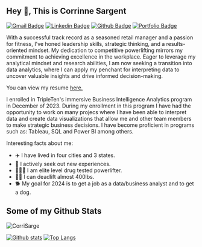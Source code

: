 ## Hey 👋, This is Corrinne Sargent
[![Gmail Badge](https://img.shields.io/badge/-corrinnesargent@gmail.com-c14438?style=flat&logo=Gmail&logoColor=white&link=mailto:corrinnesargent@gmail.com)](mailto:corrinnesargent@gmail.com) 
[![Linkedin Badge](https://img.shields.io/badge/-https://www.linkedin.com/in/corrinnesargent/-0072b1?style=flat&logo=Linkedin&logoColor=white&link=https://www.linkedin.com/in/https://www.linkedin.com/in/corrinnesargent//)](https://www.linkedin.com/in/https://www.linkedin.com/in/corrinnesargent//) [![Github Badge](https://img.shields.io/badge/-CorriSarge-grey?style=flat&logo=github&logoColor=white&link=https://github.com/CorriSarge/)](https://www.github.com/CorriSarge/) [![Portfolio Badge](https://img.shields.io/badge/portfolio-web-blue?style=flat&link=https://github.com/CorriSarge/)](https://github.com/CorriSarge/) <p align='left'>With a successful track record as a seasoned retail manager and a passion for fitness, I've honed leadership skills, strategic thinking, and a results-oriented mindset. My dedication to competitive powerlifting mirrors my commitment to achieving excellence in the workplace. Eager to leverage my analytical mindset and research abilities, I am now seeking a transition into data analytics, where I can apply my penchant for interpreting data to uncover valuable insights and drive informed decision-making.</p><p align='left'> You can view my resume <a href='https://docs.google.com/document/d/1iF1VxtRtomg62jb0_Afh6zUXScXteyRUxfal4oe8O0U/edit?usp=sharing ' target=_blank><u>here</u>.</a></p>

I enrolled in TripleTen's immersive Business Intelligence Analytics program in December of 2023. During my enrollment in this program I have had the opportunity to work on many projecs where I have been able to interpret data and create data visualizations that allow me and other team members to make strategic business decisions. I have become proficient in programs such as: Tableau, SQL and Power BI among others. 

Interesting facts about me:
- ✈️ I have lived in four cities and 3 states.
- 🌵 I actively seek out new experiences.
- 🏋🏻‍♀️ I am elite level drug tested powerlifter.
- 💪🏻 I can deadlift almost 400lbs.
- 🐕 My goal for 2024 is to get a job as a data/business analyst and to get a dog.

## Some of my Github Stats
<p align=left> <img src=https://komarev.com/ghpvc/?username=CorriSarge alt=CorriSarge /> </p>

[![Github stats](https://github-readme-stats.vercel.app/api?username=CorriSarge&show_icons=true&include_all_commits=true)](https://github.com/CorriSarge/github-readme-stats)
[![Top Langs](https://github-readme-stats.vercel.app/api/top-langs/?username=CorriSarge&layout=compact)](https://github.com/CorriSarge/github-readme-stats)
